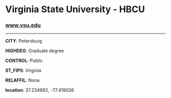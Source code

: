 # Virginia State University - HBCU
### www.vsu.edu
---
**CITY**: Petersburg

**HIGHDEG**: Graduate degree

**CONTROL**: Public

**ST_FIPS**: Virginia

**RELAFFIL**: None

**location**: 37.234692, -77.419026